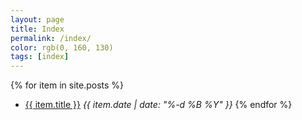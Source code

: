 ```yaml
---
layout: page
title: Index
permalink: /index/
color: rgb(0, 160, 130)
tags: [index]
---
```


   {% for item in site.posts %}
* <a href="{{ item.url }}">{{ item.title }}</a> *{{ item.date | date: "%-d %B %Y" }}*
   {% endfor %}

